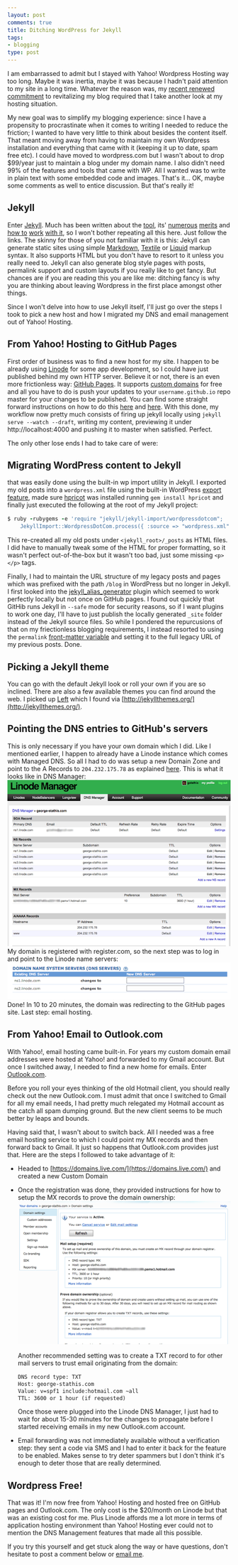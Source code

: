 ```yaml
---
layout: post
comments: true
title: Ditching WordPress for Jekyll
tags:
- blogging
type: post
---
```


I am embarrassed to admit but I stayed with Yahoo! Wordpress Hosting way too long. Maybe it was inertia, maybe it was because I hadn't paid attention to my site in a long time. Whatever the reason was, my [recent renewed commitment](/2013/08/21/rebooting/) to revitalizing my blog required that I take another look at my hosting situation.

My new goal was to simplify my blogging experience: since I have a propensity to procrastinate when it comes to writing I needed to reduce the friction; I wanted to have very little to think about besides the content itself. That meant moving away from having to maintain my own Wordpress installation and everything that came with it (keeping it up to date, spam free etc). I could have moved to wordpress.com but I wasn't about to drop $99/year just to maintain a blog under my domain name. I also didn't need 99% of the features and tools that came with WP. All I wanted was to write in plain text with some embedded code and images. That's it... OK, maybe some comments as well to entice discussion. But that's really it!

## Jekyll

Enter [Jekyll](http://jekyllrb.com/). Much has been written about the [tool](http://docs.shopify.com/themes/liquid-basics), its' [numerous](http://tom.preston-werner.com/2008/11/17/blogging-like-a-hacker.html) [merits](http://kylerush.net/blog/meet-the-obama-campaigns-250-million-fundraising-platform/) and [how to](http://erjjones.github.io/blog/How-I-built-my-blog-in-one-day/) [work](http://www.andrewmunsell.com/tutorials/jekyll-by-example/index.html) [with it](http://yeswejekyll.com/), so I won't bother repeating all this here. Just follow the links. The skinny for those of you not familiar with it is this: Jekyll can generate static sites using simple [Markdown](http://daringfireball.net/projects/markdown/), [Textile](http://textile.sitemonks.com/) or [Liquid](http://docs.shopify.com/themes/liquid-basics) markup syntax. It also supports HTML but you don't have to resort to it unless you really need to. Jekyll can also generate blog style pages with posts, permalink support and custom layouts if you really like to get fancy. But chances are if you are reading this you are like me: ditching fancy is why you are thinking about leaving Wordpress in the first place amongst other things.

Since I won't delve into how to use Jekyll itself, I'll just go over the steps I took to pick a new host and how I migrated my DNS and email management out of Yahoo! Hosting.

## From Yahoo! Hosting to GitHub Pages

First order of business was to find a new host for my site. I happen to be already using [Linode](https://www.linode.com/) for some app development, so I could have just published behind my own HTTP server. Believe it or not, there is an even more frictionless way: [GitHub Pages](http://pages.github.com/). It supports [custom domains](https://help.github.com/articles/setting-up-a-custom-domain-with-pages) for free and all you have to do is push your updates to your `username.github.io` repo master for your changes to be published. You can find some straight forward instructions on how to do this [here](http://jekyllrb.com/docs/github-pages/) and [here](https://help.github.com/articles/using-jekyll-with-pages). With this done, my workflow now pretty much consists of firing up jekyll locally using `jekyll serve --watch --draft`, writing my content, previewing it under http://localhost:4000 and pushing it to master when satisfied. Perfect.

The only other lose ends I had to take care of were:

## Migrating WordPress content to Jekyll

that was easily done using the built-in wp import utility in Jekyll. I exported my old posts into a `wordpress.xml` file using the built-in WordPress [export feature](http://en.support.wordpress.com/export/), made sure [hpricot](https://github.com/hpricot/hpricot) was installed running `gem install hpricot` and finally just executed the following at the root of my Jekyll project:

```ruby
$ ruby -rubygems -e 'require "jekyll/jekyll-import/wordpressdotcom";
    JekyllImport::WordpressDotCom.process({ :source => "wordpress.xml" })'
```

This re-created all my old posts under `<jekyll_root>/_posts` as HTML files. I did have to manually tweak some of the HTML for proper formatting, so it wasn't perfect out-of-the-box but it wasn't too bad, just some missing `<p></p>` tags.

Finally, I had to maintain the URL structure of my legacy posts and pages which was prefixed with the path `/blog` in WordPress but no longer in Jekyll. I first looked into the [jekyll_alias_generator](https://github.com/tsmango/jekyll_alias_generator) plugin which seemed to work perfectly locally but not once on GitHub pages. I found out quickly that GitHib runs Jekyll in `--safe` mode for security reasons, so if I want plugins to work one day, I'll have to just publish the locally generated `_site` folder instead of the Jekyll source files. So while I pondered the repurcusions of that on my friectionless blogging requirements, I instead resorted to using the `permalink` [front-matter variable](http://jekyllrb.com/docs/frontmatter/) and setting it to the full legacy URL of my previous posts. Done.

## Picking a Jekyll theme
You can go with the default Jekyll look or roll your own if you are so inclined. There are also a few available themes you can find around the web. I picked up [Left](https://github.com/holman/left) which I found via [http://jekyllthemes.org/](http://jekyllthemes.org/).

## Pointing the DNS entries to GitHub's servers
This is only necessary if you have your own domain which I did. Like I mentioned earlier, I happen to already have a Linode instance which comes with Managed DNS. So all I had to do was setup a new Domain Zone and point to the A Records to `204.232.175.78` as explained [here](https://help.github.com/articles/setting-up-a-custom-domain-with-pages). This is what it looks like in DNS Manager:
![Linode DNS Manager](/images/linode-dns.png)
My domain is registered with register.com, so the next step was to log in and point to the Linode name servers:
![Register.com Name Server Settings](/images/register.com.settings.png)
Done! In 10 to 20 minutes, the domain was redirecting to the GitHub pages site. Last step: email hosting.

## From Yahoo! Email to Outlook.com

With Yahoo!, email hosting came built-in. For years my custom domain email addresses were hosted at Yahoo! and forwarded to my Gmail account. But once I switched away, I needed to find a new home for emails. Enter [Outlook.com](http://outlook.com/).

Before you roll your eyes thinking of the old Hotmail client, you should really check out the new Outlook.com. I must admit that once I switched to Gmail for all my email needs, I had pretty much relegated my Hotmail account as the catch all spam dumping ground. But the new client seems to be much better by leaps and bounds.

Having said that, I wasn't about to switch back. All I needed was a free email hosting service to which I could point my MX records and then forward back to Gmail. It just so happens that Outlook.com provides just that. Here are the steps I followed to take advantage of it:

- Headed to [https://domains.live.com/](https://domains.live.com/) and created a new Custom Domain
- Once the registration was done, they provided instructions for how to setup the MX records to prove the domain ownership:
	![Live.com Settings](/images/live.com.settings.png)

	Another recommended setting was to create a TXT record to for other mail servers to trust email originating from the domain:

	```
	DNS record type: TXT
	Host: george-stathis.com
	Value: v=spf1 include:hotmail.com ~all
	TTL: 3600 or 1 hour (if requested)
	```
	Once those were plugged into the Linode DNS Manager, I just had to wait for about 15-30 minutes for the changes to propagate before I started receiving emails in my new Outlook.com account.
- Email forwarding was not immediately available without a verification step: they sent a code via SMS and I had to enter it back for the feature to be enabled. Makes sense to try deter spammers but I don't think it's enough to deter those that are really determined.

## Wordpress Free!

That was it! I'm now free from Yahoo! Hosting and hosted free on GitHub pages and Outlook.com. The only cost is the $20/month on Linode but that was an existing cost for me. Plus Linode affords me a lot more in terms of application hosting environment than Yahoo! Hosting ever could not to mention the DNS Management features that made all this possible.

If you try this yourself and get stuck along the way or have questions, don't hesitate to post a comment below or <a href="mailto:george@george-stathis.com">email me</a>.
